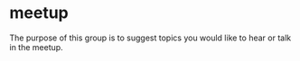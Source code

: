 # meetup
The purpose of this group is to suggest topics you would like to hear or talk in the meetup.
